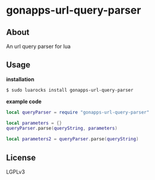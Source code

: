 gonapps-url-query-parser
=

## About
An url query parser for lua
## Usage
**installation**
```bash
$ sudo luarocks install gonapps-url-query-parser
```
**example code**
```lua
local queryParser = require "gonapps-url-query-parser"

local parameters = {}
queryParser.parse(queryString, parameters)

local parameters2 = queryParser.parse(queryString)
```
## License
LGPLv3
